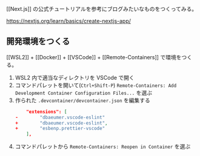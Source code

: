 [[Next.js]] の公式チュートリアルを参考にブログみたいなものをつくってみる。

https://nextjs.org/learn/basics/create-nextjs-app/

## 開発環境をつくる

[[WSL2]] + [[Docker]] + [[VSCode]] + [[Remote-Containers]] で環境をつくる。

1. WSL2 内で適当なディレクトリを VSCode で開く
1. コマンドパレットを開いて(`Ctrl+Shift-P`) `Remote-Containers: Add Development Container Configuration Files...` を選ぶ
1. 作られた `.devcontainer/devcontainer.json` を編集する
   ```json
       "extensions": [
   -		"dbaeumer.vscode-eslint"
   +		"dbaeumer.vscode-eslint",
   +		"esbenp.prettier-vscode"
       ],
   ```
1. コマンドパレットから `Remote-Containers: Reopen in Container` を選ぶ
